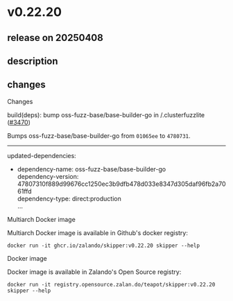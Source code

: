 # v0.22.20

## release on 20250408
## description
## changes
Changes

build(deps): bump oss-fuzz-base/base-builder-go in /.clusterfuzzlite (<a class="issue-link js-issue-link" data-error-text="Failed to load title" data-id="2975376573" data-permission-text="Title is private" data-url="https://github.com/zalando/skipper/issues/3470" data-hovercard-type="pull_request" data-hovercard-url="/zalando/skipper/pull/3470/hovercard" href="https://github.com/zalando/skipper/pull/3470">#3470</a>)

Bumps oss-fuzz-base/base-builder-go from <code>01065ee</code> to <code>4780731</code>.

*** ** * ** ***

updated-dependencies:

* dependency-name: oss-fuzz-base/base-builder-go  
  dependency-version: 47807310f889d99676cc1250ec3b9dfb478d033e8347d305daf96fb2a7061ffd  
  dependency-type: direct:production  
  ...

Multiarch Docker image

Multiarch Docker image is available in Github's docker registry:

    docker run -it ghcr.io/zalando/skipper:v0.22.20 skipper --help

Docker image

Docker image is available in Zalando's Open Source registry:

    docker run -it registry.opensource.zalan.do/teapot/skipper:v0.22.20 skipper --help



